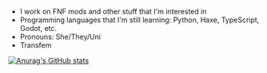 - I work on FNF mods and other stuff that I'm interested in
- Programming languages that I'm still learning: Python, Haxe, TypeScript, Godot, etc.
- Pronouns: She/They/Uni
- Transfem

[![Anurag's GitHub stats](https://github-readme-stats.vercel.app/api?username=MilesPolymer&theme=radical)](https://github.com/anuraghazra/github-readme-stats)
